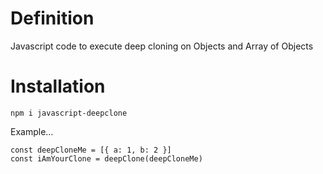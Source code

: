 # Definition

Javascript code to execute deep cloning on Objects and Array of Objects

# Installation

`npm i javascript-deepclone`

Example...

```
const deepCloneMe = [{ a: 1, b: 2 }]
const iAmYourClone = deepClone(deepCloneMe)

```
